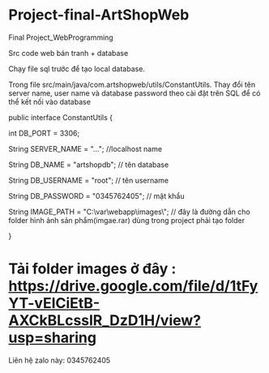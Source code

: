 # Project-final-ArtShopWeb

Final Project_WebProgramming

Src code web bán tranh + database
 
Chạy file sql trước để tạo local database.

Trong file src/main/java/com.artshopweb/utils/ConstantUtils.
    Thay đổi tên server name, user name và database password theo cài đặt trên SQL để có thể kết nối vào database

 public interface ConstantUtils {

   int DB_PORT = 3306;

   String SERVER_NAME = "...";  //localhost name

   String DB_NAME = "artshopdb"; // tên database

   String DB_USERNAME = "root"; // tên username

   String DB_PASSWORD = "0345762405"; // mật khẩu

   String IMAGE_PATH = "C:\\var\\webapp\\images\\"; // đây là đường dẫn cho folder hình ảnh sản phẩm(imgae.rar) dùng trong project phải tạo folder 

}

# Tải folder images ở đây : https://drive.google.com/file/d/1tFyYT-vEICiEtB-AXCkBLcsslR_DzD1H/view?usp=sharing

Liên hệ zalo này: 0345762405
